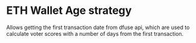 # ETH Wallet Age strategy

Allows getting the first transaction date from dfuse api, which are used to calculate voter scores with a number of days from the first transaction.